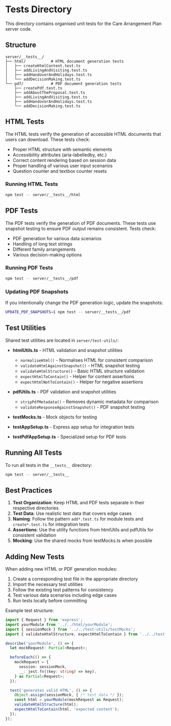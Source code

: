 # Tests Directory

This directory contains organised unit tests for the Care Arrangement Plan server code.

## Structure

```
server/__tests__/
├── html/           # HTML document generation tests
│   ├── createHtmlContent.test.ts
│   ├── addLivingAndVisiting.test.ts
│   ├── addHandoverAndHolidays.test.ts
│   └── addDecisionMaking.test.ts
└── pdf/            # PDF document generation tests
    ├── createPdf.test.ts
    ├── addAboutTheProposal.test.ts
    ├── addLivingAndVisiting.test.ts
    ├── addHandoverAndHolidays.test.ts
    └── addDecisionMaking.test.ts
```

## HTML Tests

The HTML tests verify the generation of accessible HTML documents that users can download. These tests check:
- Proper HTML structure with semantic elements
- Accessibility attributes (aria-labelledby, etc.)
- Correct content rendering based on session data
- Proper handling of various user input scenarios
- Question counter and textbox counter resets

### Running HTML Tests

```bash
npm test -- server/__tests__/html
```

## PDF Tests

The PDF tests verify the generation of PDF documents. These tests use snapshot testing to ensure PDF output remains consistent. Tests check:
- PDF generation for various data scenarios
- Handling of long text strings
- Different family arrangements
- Various decision-making options

### Running PDF Tests

```bash
npm test -- server/__tests__/pdf
```

### Updating PDF Snapshots

If you intentionally change the PDF generation logic, update the snapshots:

```bash
UPDATE_PDF_SNAPSHOTS=1 npm test -- server/__tests__/pdf
```

## Test Utilities

Shared test utilities are located in `server/test-utils/`:

- **htmlUtils.ts** - HTML validation and snapshot utilities
  - `normaliseHtml()` - Normalises HTML for consistent comparison
  - `validateHtmlAgainstSnapshot()` - HTML snapshot testing
  - `validateHtmlStructure()` - Basic HTML structure validation
  - `expectHtmlToContain()` - Helper for content assertions
  - `expectHtmlNotToContain()` - Helper for negative assertions

- **pdfUtils.ts** - PDF validation and snapshot utilities
  - `stripPdfMetadata()` - Removes dynamic metadata for comparison
  - `validateResponseAgainstSnapshot()` - PDF snapshot testing

- **testMocks.ts** - Mock objects for testing
- **testAppSetup.ts** - Express app setup for integration tests
- **testPdfAppSetup.ts** - Specialized setup for PDF tests

## Running All Tests

To run all tests in the `__tests__` directory:

```bash
npm test -- server/__tests__
```

## Best Practices

1. **Test Organization**: Keep HTML and PDF tests separate in their respective directories
2. **Test Data**: Use realistic test data that covers edge cases
3. **Naming**: Follow the pattern `add*.test.ts` for module tests and `create*.test.ts` for integration tests
4. **Assertions**: Use the utility functions from htmlUtils and pdfUtils for consistent validation
5. **Mocking**: Use the shared mocks from testMocks.ts when possible

## Adding New Tests

When adding new HTML or PDF generation modules:

1. Create a corresponding test file in the appropriate directory
2. Import the necessary test utilities
3. Follow the existing test patterns for consistency
4. Test various data scenarios including edge cases
5. Run tests locally before committing

Example test structure:

```typescript
import { Request } from 'express';
import yourModule from '../../html/yourModule';
import { sessionMock } from '../../test-utils/testMocks';
import { validateHtmlStructure, expectHtmlToContain } from '../../test-utils/htmlUtils';

describe('yourModule', () => {
  let mockRequest: Partial<Request>;

  beforeEach(() => {
    mockRequest = {
      session: sessionMock,
      __: jest.fn((key: string) => key),
    } as Partial<Request>;
  });

  test('generates valid HTML', () => {
    Object.assign(sessionMock, { /* test data */ });
    const html = yourModule(mockRequest as Request);
    validateHtmlStructure(html);
    expectHtmlToContain(html, 'expected content');
  });
});
```
